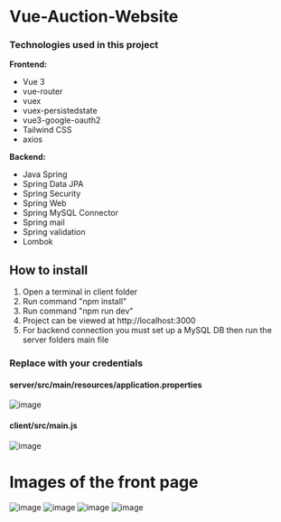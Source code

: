 # Vue-Auction-Website

### Technologies used in this project
**Frontend:**
* Vue 3
* vue-router
* vuex
* vuex-persistedstate
* vue3-google-oauth2
* Tailwind CSS
* axios

**Backend:**
* Java Spring
* Spring Data JPA
* Spring Security
* Spring Web
* Spring MySQL Connector
* Spring mail
* Spring validation
* Lombok

## How to install
1. Open a terminal in client folder
2. Run command "npm install"
3. Run command "npm run dev"
4. Project can be viewed at http://localhost:3000
5. For backend connection you must set up a MySQL DB then run the server folders main file

### Replace with your credentials
#### server/src/main/resources/application.properties
![image](https://user-images.githubusercontent.com/55061907/113515616-d27c3600-9575-11eb-9b43-250eebcd66aa.png)

#### client/src/main.js
![image](https://user-images.githubusercontent.com/55061907/113515646-0c4d3c80-9576-11eb-972e-e529e57e91d9.png)


# Images of the front page
![image](https://user-images.githubusercontent.com/55061907/113516041-6e0ea600-9578-11eb-8fc1-3f37b52d7e4f.png)
![image](https://user-images.githubusercontent.com/55061907/113516059-87afed80-9578-11eb-86c0-14068d60ceed.png)
![image](https://user-images.githubusercontent.com/55061907/113516125-eaa18480-9578-11eb-9e94-4d8b899085f3.png)
![image](https://user-images.githubusercontent.com/55061907/113516238-71eef800-9579-11eb-837a-3b6d0f97f32e.png)





